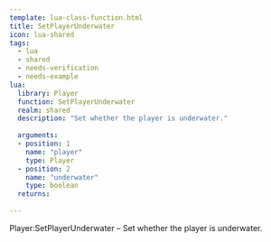 ```yaml
---
template: lua-class-function.html
title: SetPlayerUnderwater
icon: lua-shared
tags:
  - lua
  - shared
  - needs-verification
  - needs-example
lua:
  library: Player
  function: SetPlayerUnderwater
  realm: shared
  description: "Set whether the player is underwater."
  
  arguments:
  - position: 1
    name: "player"
    type: Player
  - position: 2
    name: "underwater"
    type: boolean
  returns:
    
---
```


<div class="lua__search__keywords">
Player:SetPlayerUnderwater &#x2013; Set whether the player is underwater.
</div>
